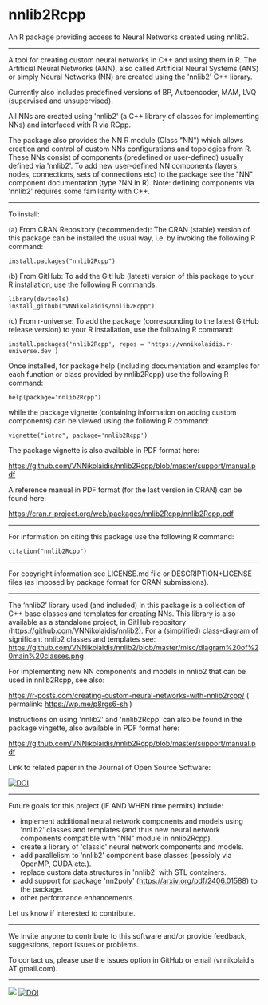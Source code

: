 # nnlib2Rcpp
An R package providing access to Neural Networks created using nnlib2. 

---

A tool for creating custom neural networks in C++ and using them in R. The Artificial Neural Networks (ANN), also called Artificial Neural Systems (ANS) or simply Neural Networks (NN) are created using the 'nnlib2' C++ library.

Currently also includes predefined versions of BP, Autoencoder, MAM, LVQ (supervised and unsupervised).

All NNs are created using 'nnlib2' (a C++ library of classes for implementing NNs) and interfaced with R via RCpp.

The package also provides the NN R module (Class "NN") which allows creation and control of custom NNs configurations and topologies from R. These NNs consist of components (predefined or user-defined) usually defined via 'nnlib2'. To add new user-defined NN components (layers, nodes, connections, sets of connections etc) to the package see the "NN" component documentation (type ?NN in R). Note: defining components via 'nnlib2' requires some familiarity with C++.

---

To install:

(a) From CRAN Repository (recommended): The CRAN (stable) version of this package can be installed the usual way, i.e. by invoking the following R command:

    install.packages("nnlib2Rcpp") 

(b) From GitHub: To add the GitHub (latest) version of this package to your R installation, use the following R commands:

    library(devtools) 
    install_github("VNNikolaidis/nnlib2Rcpp")

(c) From r-universe: To add the package (corresponding to the latest GitHub release version) to your R installation, use the following R command:

    install.packages('nnlib2Rcpp', repos = 'https://vnnikolaidis.r-universe.dev')

Once installed, for package help (including documentation and examples for each function or class provided by nnlib2Rcpp) use the following R command:

    help(package='nnlib2Rcpp')

while the package vignette (containing information on adding custom components) can be viewed using the following R command:

    vignette("intro", package='nnlib2Rcpp')

The package vignette is also available in PDF format here:

https://github.com/VNNikolaidis/nnlib2Rcpp/blob/master/support/manual.pdf

A reference manual in PDF format (for the last version in CRAN) can be found here:

https://cran.r-project.org/web/packages/nnlib2Rcpp/nnlib2Rcpp.pdf

---

For information on citing this package use the following R command:

    citation("nnlib2Rcpp")

---

For copyright information see LICENSE.md file or DESCRIPTION+LICENSE files (as imposed by package format for CRAN submissions).

---

The ‘nnlib2’ library used (and included) in this package is a collection of C++ base classes and templates for creating NNs. This library is also available as a standalone project, in GitHub repository (https://github.com/VNNikolaidis/nnlib2). For a (simplified) class-diagram of significant nnlib2 classes and templates see: https://github.com/VNNikolaidis/nnlib2/blob/master/misc/diagram%20of%20main%20classes.png

For implementing new NN components and models in nnlib2 that can be used in nnlib2Rcpp, see also: 

https://r-posts.com/creating-custom-neural-networks-with-nnlib2rcpp/ ( permalink: https://wp.me/p8rgs6-sh )

Instructions on using 'nnlib2' and 'nnlib2Rcpp' can also be found in the package vingette, also available in PDF format here:

https://github.com/VNNikolaidis/nnlib2Rcpp/blob/master/support/manual.pdf

Link to related paper in the Journal of Open Source Software:

[![DOI](https://joss.theoj.org/papers/10.21105/joss.02876/status.svg)](https://doi.org/10.21105/joss.02876)

---

Future goals for this project (iF AND WHEN time permits) include:

- implement additional neural network components and models using 'nnlib2' classes and templates (and thus new neural network components compatible with "NN" module in nnlib2Rcpp).
- create a library of 'classic' neural network components and models.
- add parallelism to ‘nnlib2’ component base classes (possibly via OpenMP, CUDA etc.).
- replace custom data structures in 'nnlib2' with STL containers.
- add support for package 'nn2poly' (https://arxiv.org/pdf/2406.01588)
to the package.
- other performance enhancements.

Let us know if interested to contribute.

---

We invite anyone to contribute to this software and/or provide feedback, suggestions, report issues or problems.

To contact us, please use the issues option in GitHub or email (vnnikolaidis AT gmail.com).

---

[![](https://cranlogs.r-pkg.org/badges/nnlib2Rcpp)](https://cran.r-project.org/package=nnlib2Rcpp)
[![DOI](https://zenodo.org/badge/DOI/10.5281/zenodo.4780957.svg)](https://doi.org/10.5281/zenodo.4780957)
